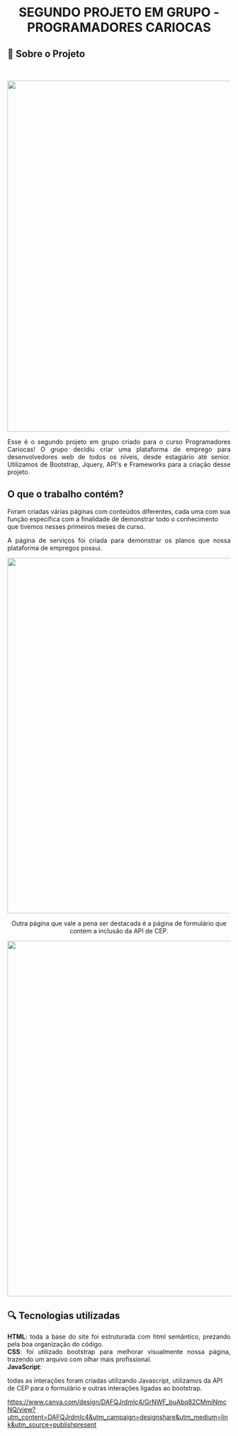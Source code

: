 <h1 align="center">SEGUNDO PROJETO EM GRUPO - PROGRAMADORES CARIOCAS </h1>
<h2>&#128209 Sobre o Projeto</h2><br>
<p align="center"><img src="https://64.media.tumblr.com/c9032d17b0e03cea00b939792202b8a1/898bf5842b392184-38/s2048x3072/7410e9a80b8813a07ce0b6bdf21628b7b134343e.pnj" width=790></p>
<p align=justify>Esse é o segundo projeto em grupo criado para o curso Programadores Cariocas! O grupo decidiu criar uma plataforma de emprego para desenvolvedores web de todos os níveis, desde estagiário até senior. Utilizamos de Bootstrap, Jquery, API's e Frameworks para a criação desse projeto.</p>

<h2>O que o trabalho contém?</h2>
Foram criadas várias páginas com conteúdos diferentes, cada uma com sua função específica com a finalidade de demonstrar todo o conhecimento que tivemos nesses primeiros meses de curso.<br>

<p align=justify>A página de serviços foi criada para demonstrar os planos que nossa plataforma de empregos possui.</p>

<p align="center"><img src="https://64.media.tumblr.com/d8bb2356c0d349f2d628460b84c0558c/2765385944bafbe1-fa/s2048x3072/ff7b6d997962deed43f77bc0b787c436ac4af944.pnj" width=800></p>

<p align=center>Outra página que vale a pena ser destacada é a página de formulário que contem a inclusão da API de CEP.</p>

<p align="center"><img src="https://64.media.tumblr.com/f9f25c7de8848ce615c016f668a169cf/053f86b875683078-9b/s2048x3072/517e80fa19f6c13384c5ac9b3f58e0aa655afe37.pnj" width=800></p>
<h2>&#128269 Tecnologias utilizadas</h2>
<p align=justify><strong>HTML</strong>: toda a base do site foi estruturada com html semântico, prezando pela boa organização do código.<br>
<strong>CSS</strong>: foi utilizado bootstrap para melhorar visualmente nossa página, trazendo um arquivo com olhar mais profissional.<br>
<strong>JavaScript</strong>:</p> todas as interações foram criadas utilizando Javascript, utilizamos da API de CEP para o formulário e outras interações ligadas ao bootstrap.


https://www.canva.com/design/DAFQJrdmIc4/GrNWF_buAbq82CMmiNmcNQ/view?utm_content=DAFQJrdmIc4&utm_campaign=designshare&utm_medium=link&utm_source=publishpresent
